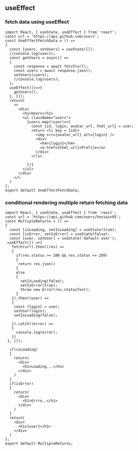 ## useEffect
### fetch data using useEffect
  
    import React, { useState, useEffect } from 'react';
    const url = 'https://api.github.com/users';
    const UseEffectFetchData = () =>
    {
      const [users, setUsers] = useState([]);
      //console.log(users);
      const getUsers = async() =>
      {
        const response = await fetch(url);
        const users = await response.json();
        setUsers(users);
        //console.log(users);
      };
      useEffect(()=>{
        getUsers();
      }, []);
      return(
        <>
          <div>
            <h1>Users</h1>
            <ul className="users">
              {users.map((user)=>{
                const {id, login, avatar_url, html_url} = user;
                return <li key = {id}>
                  <img src={avatar_url} alt={login} />
                  <div>
                    <h4>{login}</h4>
                    <a href={html_url}>Profile</a>
                  </div>
                </li>

              })}
            </ul>
          </div>
        </>
      )
    };
    export default UseEffectFetchData;
    
    
### conditional rendering multiple return fetching data
  
    import React, { useState, useEffect } from 'react';
    const url = 'https://api.github.com/users/hossain95';
    const MultipleReturns = () =>
    {
      const [isLoading, setIsLoading] = useState(true);
      const [isError, setIsError] = useState(false);
      const [user, setUser] = useState('dafault user');
     useEffect(() =>{
       fetch(url).then((res) =>
       {
         if(res.status >= 200 && res.status <= 299)
         {
          return res.json()
         }
         else
         {
           setIsLoading(false);
           setIsError(true);
           throw new Error(res.statusText);
         }
       }).then((user) =>
       {
        const {login} = user;
        setUser(login);
        setIsLoading(false);

       }).catch((error) =>
       {
         console.log(error);
       })
     }, []);

      if(isLoading)
      {
        return(
          <div>
            <h1>Loading...</h1>
          </div>
        )
      }
      if(isError)
      {
        return(
          <div>
            <h1>Errro..</h1>
          </div>
        )
      }
      return(
        <div>
          <h1>{user}</h1>
        </div>
      )
    };
    export default MultipleReturns;

